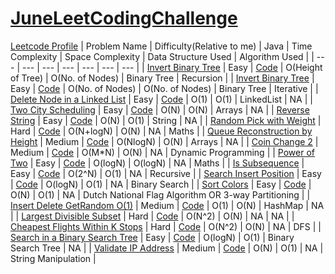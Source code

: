 # [JuneLeetCodingChallenge](https://leetcode.com/explore/featured/card/june-leetcoding-challenge/)
[Leetcode Profile](https://leetcode.com/ritikajain/)
| Problem Name | Difficulty(Relative to me) | Java | Time Complexity | Space Complexity | Data Structure Used | Algorithm Used |
| --- | --- | --- | --- | --- | --- | --- |
| [Invert Binary Tree](https://leetcode.com/explore/featured/card/june-leetcoding-challenge/539/week-1-june-1st-june-7th/3347/) | Easy | [Code](https://github.com/RitikaJain8818/JuneLeetCodingChallenge/blob/master/Week%201/Invert%20Binary%20Tree%20Recursive.java) | O(Height of Tree) | O(No. of Nodes) | Binary Tree | Recursion  |
| [Invert Binary Tree](https://leetcode.com/explore/featured/card/june-leetcoding-challenge/539/week-1-june-1st-june-7th/3347/) | Easy | [Code](https://github.com/RitikaJain8818/JuneLeetCodingChallenge/blob/master/Week%201/Invert%20Binary%20Tree%20Iterative.java) | O(No. of Nodes) | O(No. of Nodes) | Binary Tree | Iterative  |
| [Delete Node in a Linked List](https://leetcode.com/explore/featured/card/june-leetcoding-challenge/539/week-1-june-1st-june-7th/3348/) | Easy | [Code](https://github.com/RitikaJain8818/JuneLeetCodingChallenge/blob/master/Week%201/Delete%20Node%20in%20a%20Linked%20List) | O(1) | O(1) | LinkedList | NA  |
| [Two City Scheduling](https://leetcode.com/explore/challenge/card/june-leetcoding-challenge/539/week-1-june-1st-june-7th/3349/) | Easy | [Code](https://github.com/RitikaJain8818/JuneLeetCodingChallenge/blob/master/Week%201/Two%20City%20Scheduling) | O(N) | O(N) | Arrays | NA |
| [Reverse String](https://leetcode.com/explore/challenge/card/june-leetcoding-challenge/539/week-1-june-1st-june-7th/3350/) | Easy | [Code](https://github.com/RitikaJain8818/JuneLeetCodingChallenge/blob/master/Week%201/Reverse%20String) | O(N) | O(1) | String | NA |
| [Random Pick with Weight](https://leetcode.com/explore/featured/card/june-leetcoding-challenge/539/week-1-june-1st-june-7th/3351/) | Hard | [Code](https://github.com/RitikaJain8818/JuneLeetCodingChallenge/blob/master/Week%201/Random%20Pick%20with%20Weight) | O(N+logN) | O(N) | NA | Maths |
| [Queue Reconstruction by Height](https://leetcode.com/explore/featured/card/june-leetcoding-challenge/539/week-1-june-1st-june-7th/3352/) | Medium | [Code](https://github.com/RitikaJain8818/JuneLeetCodingChallenge/blob/master/Week%201/Queue%20Reconstruction%20by%20Height) | O(NlogN) | O(N) | Arrays | NA |
| [Coin Change 2](https://leetcode.com/explore/challenge/card/june-leetcoding-challenge/539/week-1-june-1st-june-7th/3353/) | Medium | [Code](https://github.com/RitikaJain8818/JuneLeetCodingChallenge/blob/master/Week%201/Coin%20Change%202) | O(M*N) | O(N) | NA | Dynamic Programming |
| [Power of Two](https://leetcode.com/explore/challenge/card/june-leetcoding-challenge/540/week-2-june-8th-june-14th/3354/) | Easy | [Code](https://github.com/RitikaJain8818/JuneLeetCodingChallenge/blob/master/Week%202/Power%20of%20Two) | O(logN) | O(logN) | NA | Maths |
| [Is Subsequence](https://leetcode.com/explore/challenge/card/june-leetcoding-challenge/540/week-2-june-8th-june-14th/3355/) | Easy | [Code](https://github.com/RitikaJain8818/JuneLeetCodingChallenge/blob/master/Week%202/Is%20Subsequence) | O(2^N) | O(1) | NA | Recursive |
| [Search Insert Position](https://leetcode.com/explore/challenge/card/june-leetcoding-challenge/540/week-2-june-8th-june-14th/3356/) | Easy | [Code](https://github.com/RitikaJain8818/JuneLeetCodingChallenge/blob/master/Week%202/Search%20Insert%20Position) | O(logN) | O(1) | NA | Binary Search |
| [Sort Colors](https://leetcode.com/explore/challenge/card/june-leetcoding-challenge/540/week-2-june-8th-june-14th/3357/) | Easy | [Code](https://github.com/RitikaJain8818/JuneLeetCodingChallenge/blob/master/Week%202/Sort%20Colors) | O(N) | O(1) | NA | Dutch National Flag Algorithm OR 3-way Partitioning |
| [Insert Delete GetRandom O(1)](https://leetcode.com/explore/challenge/card/june-leetcoding-challenge/540/week-2-june-8th-june-14th/3358/) | Medium | [Code](https://github.com/RitikaJain8818/JuneLeetCodingChallenge/blob/master/Week%202/Insert%20Delete%20GetRandom%20O(1)) | O(1) | O(N) | HashMap | NA |
| [Largest Divisible Subset](https://leetcode.com/explore/challenge/card/june-leetcoding-challenge/540/week-2-june-8th-june-14th/3359/) | Hard | [Code](https://github.com/RitikaJain8818/JuneLeetCodingChallenge/blob/master/Week%202/Largest%20Divisible%20Subset) | O(N^2) | O(N) | NA | NA |
| [Cheapest Flights Within K Stops](https://leetcode.com/explore/challenge/card/june-leetcoding-challenge/540/week-2-june-8th-june-14th/3360/) | Hard | [Code](https://github.com/RitikaJain8818/JuneLeetCodingChallenge/blob/master/Week%202/Cheapest%20Flights%20Within%20K%20Stops) | O(N^2) | O(N) | NA | DFS |
| [Search in a Binary Search Tree](https://leetcode.com/explore/challenge/card/june-leetcoding-challenge/541/week-3-june-15th-june-21st/3361/) | Easy | [Code](https://github.com/RitikaJain8818/JuneLeetCodingChallenge/blob/master/Week%203/Search%20in%20BST) | O(logN) | O(1) | Binary Search Tree | NA |
| [Validate IP Address](https://leetcode.com/explore/challenge/card/june-leetcoding-challenge/541/week-3-june-15th-june-21st/3362/) | Medium | [Code](https://github.com/RitikaJain8818/JuneLeetCodingChallenge/blob/master/Week%203/Validate%20IP%20Address) | O(N) | O(1) | NA | String Manipulation |
